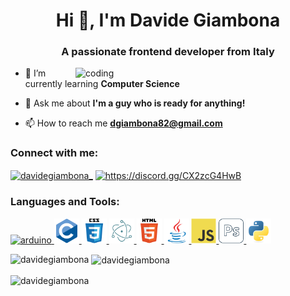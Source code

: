 <h1 align="center">Hi 👋, I'm Davide Giambona</h1>
<h3 align="center">A passionate frontend developer from Italy</h3>
<img align="right" alt="coding" width="400" src = "https://media1.giphy.com/media/v1.Y2lkPTc5MGI3NjExNDg3YTU1NjUwMzI3YWZjMWM4NDQwNmZmMTQ4YWIzZjdkOTQ3YzRjNiZjdD1n/qgQUggAC3Pfv687qPC/giphy.gif">


- 🌱 I’m currently learning **Computer Science**

- 💬 Ask me about **I'm a guy who is ready for anything!**

- 📫 How to reach me **dgiambona82@gmail.com**

<h3 align="left">Connect with me:</h3>
<p align="left">
<a href="https://instagram.com/davidegiambona_" target="blank"><img align="center" src="https://raw.githubusercontent.com/rahuldkjain/github-profile-readme-generator/master/src/images/icons/Social/instagram.svg" alt="davidegiambona_" height="30" width="40" /></a>
<a href="https://discord.gg/https://discord.gg/CX2zcG4HwB" target="blank"><img align="center" src="https://raw.githubusercontent.com/rahuldkjain/github-profile-readme-generator/master/src/images/icons/Social/discord.svg" alt="https://discord.gg/CX2zcG4HwB" height="30" width="40" /></a>
</p>

<h3 align="left">Languages and Tools:</h3>
<p align="left"> <a href="https://www.arduino.cc/" target="_blank" rel="noreferrer"> <img src="https://cdn.worldvectorlogo.com/logos/arduino-1.svg" alt="arduino" width="40" height="40"/> </a> <a href="https://www.cprogramming.com/" target="_blank" rel="noreferrer"> <img src="https://raw.githubusercontent.com/devicons/devicon/master/icons/c/c-original.svg" alt="c" width="40" height="40"/> </a> <a href="https://www.w3schools.com/css/" target="_blank" rel="noreferrer"> <img src="https://raw.githubusercontent.com/devicons/devicon/master/icons/css3/css3-original-wordmark.svg" alt="css3" width="40" height="40"/> </a> <a href="https://www.electronjs.org" target="_blank" rel="noreferrer"> <img src="https://raw.githubusercontent.com/devicons/devicon/master/icons/electron/electron-original.svg" alt="electron" width="40" height="40"/> </a> <a href="https://www.w3.org/html/" target="_blank" rel="noreferrer"> <img src="https://raw.githubusercontent.com/devicons/devicon/master/icons/html5/html5-original-wordmark.svg" alt="html5" width="40" height="40"/> </a> <a href="https://www.java.com" target="_blank" rel="noreferrer"> <img src="https://raw.githubusercontent.com/devicons/devicon/master/icons/java/java-original.svg" alt="java" width="40" height="40"/> </a> <a href="https://developer.mozilla.org/en-US/docs/Web/JavaScript" target="_blank" rel="noreferrer"> <img src="https://raw.githubusercontent.com/devicons/devicon/master/icons/javascript/javascript-original.svg" alt="javascript" width="40" height="40"/> </a> <a href="https://www.photoshop.com/en" target="_blank" rel="noreferrer"> <img src="https://raw.githubusercontent.com/devicons/devicon/master/icons/photoshop/photoshop-line.svg" alt="photoshop" width="40" height="40"/> </a> <a href="https://www.python.org" target="_blank" rel="noreferrer"> <img src="https://raw.githubusercontent.com/devicons/devicon/master/icons/python/python-original.svg" alt="python" width="40" height="40"/> </a> </p>

<p><img align="left" src="https://github-readme-stats.vercel.app/api/top-langs?username=davidegiambona&show_icons=true&locale=en&layout=compact" alt="davidegiambona" /></p>

<p>&nbsp;<img align="center" src="https://github-readme-stats.vercel.app/api?username=davidegiambona&show_icons=true&locale=en" alt="davidegiambona" /></p>

<p><img align="center" src="https://github-readme-streak-stats.herokuapp.com/?user=davidegiambona&" alt="davidegiambona" /></p>
